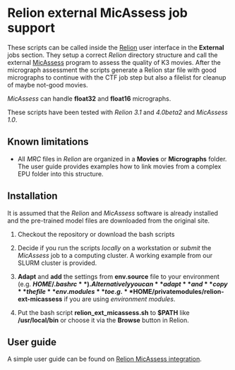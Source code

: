 # Relion external MicAssess job support

These scripts can be called inside the [Relion](https://relion.readthedocs.io) user interface in the **External** jobs section. 
They setup a correct *Relion* directory structure and call the external [MicAssess](https://github.com/cianfrocco-lab/Automatic-cryoEM-preprocessing) program to assess the quality of K3 movies.
After the micrograph assessment the scripts generate a Relion star file with good micrographs to continue with the CTF job step but also a filelist for cleanup of maybe not-good movies.

*MicAssess* can handle **float32** and **float16** micrographs.

These scripts have been tested with *Relion 3.1* and *4.0beta2* and *MicAssess 1.0*.

## Known limitations

 * All *MRC* files in *Relion* are organized in a **Movies** or **Micrographs** folder. The user guide provides examples how to link movies from a complex EPU folder into this structure.

## Installation

It is assumed that the *Relion* and *MicAssess* software is already installed and the pre-trained model files are downloaded from the original site.

1. Checkout the repository or download the bash scripts

2. Decide if you run the scripts *locally* on a workstation or *submit* the *MicAssess* job to a computing cluster. A working example from our SLURM cluster is provided. 

3. **Adapt** and **add** the settings from **env.source** file to your environment (e.g. **$HOME/.bashrc**). Alternatively you can **adapt** and **copy** the file **env.modules** to e.g. **$HOME/privatemodules/relion-ext-micassess** if you are using *environment modules*.

4. Put the bash script **relion_ext_micassess.sh** to **$PATH** like **/usr/local/bin** or choose it via the **Browse** button in Relion.

## User guide

A simple user guide can be found on [Relion MicAssess integration](https://confluence.desy.de/display/CCS/Relion+MicAssess+integration).


